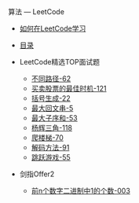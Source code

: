 <div class="sidebar-title">算法 — LeetCode</div>
<template id="root-breadcrumb">LeetCode</template>

- [如何在LeetCode学习](document/算法/LeetCode/如何在LeetCode学习.md)
- [目录](document/算法/LeetCode/目录.md)

- LeetCode精选TOP面试题

  - [不同路径-62](document/算法/LeetCode/LeetCode精选TOP面试题/不同路径-62.md)
  - [买卖股票的最佳时机-121](document/算法/LeetCode/LeetCode精选TOP面试题/买卖股票的最佳时机-121.md)
  - [括号生成-22](document/算法/LeetCode/LeetCode精选TOP面试题/括号生成-22.md)
  - [最大回文串-5](document/算法/LeetCode/LeetCode精选TOP面试题/最大回文串-5.md)
  - [最大子序和-53](document/算法/LeetCode/LeetCode精选TOP面试题/最大子序和-53.md)
  - [杨辉三角-118](document/算法/LeetCode/LeetCode精选TOP面试题/杨辉三角-118.md)
  - [爬楼梯-70](document/算法/LeetCode/LeetCode精选TOP面试题/爬楼梯-70.md)
  - [解码方法-91](document/算法/LeetCode/LeetCode精选TOP面试题/解码方法-91.md)
  - [跳跃游戏-55](document/算法/LeetCode/LeetCode精选TOP面试题/跳跃游戏-55.md)

- 剑指Offer2

  - [前n个数字二进制中1的个数-003](document/算法/LeetCode/剑指Offer2/前n个数字二进制中1的个数-003.md)

